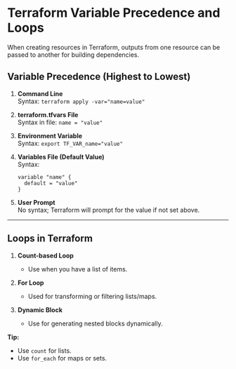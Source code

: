 # Terraform Variable Precedence and Loops

When creating resources in Terraform, outputs from one resource can be passed to another for building dependencies.

## Variable Precedence (Highest to Lowest)

1. **Command Line**  
   Syntax: `terraform apply -var="name=value"`

2. **terraform.tfvars File**  
   Syntax in file: `name = "value"`

3. **Environment Variable**  
   Syntax: `export TF_VAR_name="value"`

4. **Variables File (Default Value)**  
   Syntax:
   ```hcl
   variable "name" {
     default = "value"
   }
   ```

5. **User Prompt**  
   No syntax; Terraform will prompt for the value if not set above.

---

## Loops in Terraform

1. **Count-based Loop**
   - Use when you have a list of items.


2. **For Loop**
   - Used for transforming or filtering lists/maps.
  

3. **Dynamic Block**
   - Use for generating nested blocks dynamically.
  

**Tip:**
- Use `count` for lists.
- Use `for_each` for maps or sets.